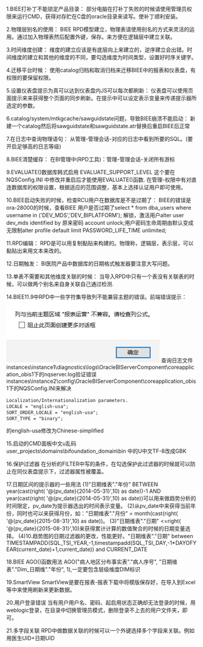 1.BIEE打补丁不能锁定产品目录：
部分电脑在打补丁失败的时候请使用管理员权限来运行CMD，获得对存贮在C盘的oracle目录来读写。使补丁顺利安装。

2.物理层别名的使用：
BIEE RPD模型建立，物理表请使用别名的方式来灵活的运用。通过加入物理表然后配置外键，保存。来方便在逻辑层中建立关联。

3.时间维度创建：
维度的建立应该是有底层向上来建立的，逆序建立会出错。时间维度的建立和其他的维度的不同，要勾选维度为时间类型，设置好时序关键字。

4.迁移平台时候：
使用catalog归档和取消归档来迁移BIEE中的报表和仪表盘，有权限的要保留权限。

5.设置仪表盘提示为真可以达到仪表盘内JS可以每次都刷新：
仪表盘可以使用页面提示来来获得整个页面的同步刷新。在提示中可以设定表示变量来传递提示器所选定的参数。

6.catalog/system/mtkgcache/sawguidstate问题，导致BIEE崩溃不能启动：
新建一个catalog然后将sawguidstate和sawguidstate.atr替换后重启BIEE后正常

7.在日志中查询物理语句：
从管理-管理会话-对应的日志中看到所要的SQL。(要开启足够高的日志等级)

8.BIEE清楚缓存： 
在BI管理中(RPD工具)：管理-管理会话-关闭所有游标

9.EVALUATE()数据库韩式启用
EVALUATE_SUPPORT_LEVEL 这个要在NQSConfig.INI 中修改并重启后才能使用EVALUATE()函数.
在管理-权限中有对直连数据库的权限设置，根据适应的范围调整，基本上选择认证用户即可使用。

10.BIEE启动失败的时候，检查RCU用户在数据库是不是过期了：
BIEE的错误是ora-28000的时候，查看BIEE 用户是否过期了select * from dba_users where username in ('DEV_MDS','DEV_BIPLATFORM'); 解锁，激活用户alter user dev_mds identified by 原来密码 account unlock;用户密码生命周期由默认变成无限制alter profile default limit PASSWORD_LIFE_TIME unlimited;

11.RPD编辑：
RPD是可以用复制黏贴来构建的。物理称，逻辑层，表示层，可以黏贴出来用文本来改的。

12.日期触发：
BI医院产品中数据库的日期格式触发器要注意大写问题。

13.单表不需要和其他维度关联的时候：
当导入RPD中只有一个表没有关联表的时候，可以做两个别名来自身关联自己通过检测.

14.BIEE11.9中RPD中一些字符集导致列不能兼容主题的错误。前端错误提示：
![](image/1.png)
查询日志文件instances\instance1\diagnostics\logs\OracleBIServerComponent\coreapplication_obis1下的nqserver.log验证错误
instances\instance2\config\OracleBIServerComponent\coreapplication_obis1下的NQSConfig.INI来解决
```
Localization/Internationalization parameters.
LOCALE = "english-usa"; 
SORT_ORDER_LOCALE = "english-usa"; 
SORT_TYPE = "binary"; 
```
的english-usa修改为Chinese-simplified   

15.启动的CMD面板中文u乱码
user_projects\domains\bifoundation_domain\bin 中的U中文TF-8改成GBK 

16.保护过滤器
在分析的FILTER中写的条件，在勾选保护此过滤器的时候就可以防止在同仪表盘提示下，过滤器属性被覆盖。

17.日期区间的提示器的一些用法
(1)"日期维表"."年份" BETWEEN year(cast(right( '@{pv_date}{2014-05-31}',10) as date))-1 AND year(cast(right( '@{pv_date}{2014-05-31}',10) as date))可以用来做趋势分析的时间限定，pv_date为提示器选出的时间表示变量。
(2)从pv_date中来获得当前年份，同时也可以来获得月份，如："日期维表"."月份" = month(cast(right( '@{pv_date}{2015-08-31}',10) as date))。
(3)"日期维表"."日期" <=right( '@{pv_date}{2015-08-31}',10)来获得累计计算的数值聚合的时候的日期变量选择。
(4)10.趋势图的日期过滤器的更改，性能更好。"日期维表"."日期" between TIMESTAMPADD(SQL_TSI_YEAR,-1,timestampadd(SQL_TSI_DAY,-1*DAYOFYEAR(current_date)+1,current_date)) and CURRENT_DATE

18.BIEE AGO()函数用法
AGO("病人地区分布事实表"."病人序号", "日期维表"."Dim_日期维"."年份", 1),一定要包含层级维度DIM标识

19.SmartView
SmartView是要在报表-报表下载中将模版保存好，在导入到Excel等中来使用刷新来更新数据。

20.用户登录错误
当有用户用户名、密码、起启用状态正确却无法登录的时候，用weblogic登录，在目录中切换管理员模式，删除登录不上去的用户文件夹，即可。

21.多字段关联
RPD中做数据关联的时候可以一个外键选择多个字段来关联。例如用医生UID+日期UID
